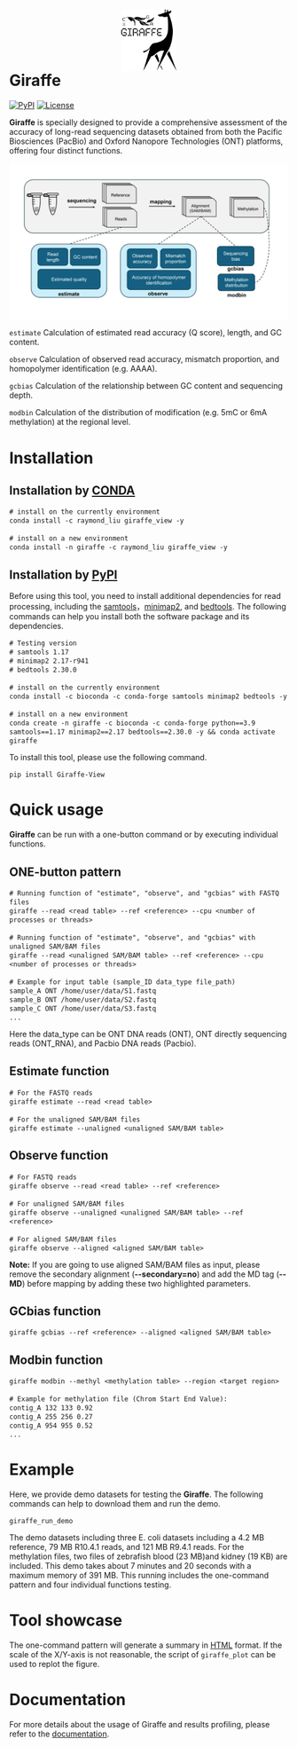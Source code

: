 # <img src="Results/giraffe_logo.png" width="100" style="display: block; margin-left: auto; margin-right: auto;">   Giraffe
<a href="https://pypi.org/project/Giraffe-View/" rel="pypi">![PyPI](https://img.shields.io/pypi/v/Giraffe-View?color=green)</a> <a href="https://opensource.org/license/mit/" rel="license">![License](https://img.shields.io/pypi/l/nanoCEM?color=orange)</a>

**Giraffe** is specially designed to provide a comprehensive assessment of the accuracy of long-read sequencing datasets obtained from both the Pacific Biosciences (PacBio) and Oxford Nanopore Technologies (ONT) platforms, offering four distinct functions.

<img src="Results/workflow.png" width="850" style="display: block; margin-left: auto; margin-right: auto;">

`estimate`   Calculation of estimated read accuracy (Q score), length, and GC content.

`observe`     Calculation of observed read accuracy, mismatch proportion, and homopolymer identification (e.g. AAAA).

`gcbias`       Calculation of the relationship between GC content and sequencing depth.

`modbin`       Calculation of the distribution of modification (e.g. 5mC or 6mA methylation) at the regional level.



# Installation

## Installation by [CONDA](https://conda.io/projects/conda/en/latest/index.html)

```shell
# install on the currently environment
conda install -c raymond_liu giraffe_view -y

# install on a new environment
conda install -n giraffe -c raymond_liu giraffe_view -y
```



## Installation by [PyPI](https://pypi.org/)

Before using this tool, you need to install additional dependencies for read processing, including the [samtools](https://www.htslib.org/)，[minimap2](https://github.com/lh3/minimap2), and [bedtools](https://github.com/arq5x/bedtools2). The following commands can help you install both the software package and its dependencies.

```shell
# Testing version
# samtools 1.17
# minimap2 2.17-r941
# bedtools 2.30.0

# install on the currently environment
conda install -c bioconda -c conda-forge samtools minimap2 bedtools -y

# install on a new environment
conda create -n giraffe -c bioconda -c conda-forge python==3.9 samtools==1.17 minimap2==2.17 bedtools==2.30.0 -y && conda activate giraffe
```

To install this tool, please use the following command.
```shell
pip install Giraffe-View
```




# Quick usage

 **Giraffe** can be run with a one-button command or by executing individual functions.

## ONE-button pattern

```shell
# Running function of "estimate", "observe", and "gcbias" with FASTQ files
giraffe --read <read table> --ref <reference> --cpu <number of processes or threads>

# Running function of "estimate", "observe", and "gcbias" with unaligned SAM/BAM files
giraffe --read <unaligned SAM/BAM table> --ref <reference> --cpu <number of processes or threads>

# Example for input table (sample_ID data_type file_path)
sample_A ONT /home/user/data/S1.fastq
sample_B ONT /home/user/data/S2.fastq
sample_C ONT /home/user/data/S3.fastq
...
```

 Here the data_type can be ONT DNA reads (ONT), ONT directly sequencing reads (ONT_RNA), and Pacbio DNA reads (Pacbio).



## Estimate function

```shell
# For the FASTQ reads
giraffe estimate --read <read table> 

# For the unaligned SAM/BAM files
giraffe estimate --unaligned <unaligned SAM/BAM table>
```



## Observe function

```shell
# For FASTQ reads
giraffe observe --read <read table> --ref <reference>

# For unaligned SAM/BAM files
giraffe observe --unaligned <unaligned SAM/BAM table> --ref <reference>

# For aligned SAM/BAM files
giraffe observe --aligned <aligned SAM/BAM table>
```

**Note:** If you are going to use aligned SAM/BAM files as input, please remove the secondary alignment (**--secondary=no**) and add the MD tag (**--MD**) before mapping by adding these two highlighted parameters.



## GCbias function

```shell
giraffe gcbias --ref <reference> --aligned <aligned SAM/BAM table>
```



## Modbin function

```shell
giraffe modbin --methyl <methylation table> --region <target region>

# Example for methylation file (Chrom Start End Value):
contig_A 132 133 0.92
contig_A 255 256 0.27
contig_A 954 955 0.52
...
```



# Example

Here, we provide demo datasets for testing the **Giraffe**. The following commands can help to download them and run the demo.

```shell
giraffe_run_demo
```

The demo datasets including three E. coli datasets including a 4.2 MB reference, 79 MB R10.4.1 reads, and 121 MB R9.4.1 reads. For the methylation files, two files of zebrafish blood (23 MB)and kidney (19 KB) are included. This demo takes about 7 minutes and  20 seconds with a maximum memory of 391 MB. This running includes the one-command pattern and four individual functions testing.



# Tool showcase

The one-command pattern will generate a summary in [HTML](Results/giraffe_report.html) format. If the scale of the X/Y-axis is not reasonable, the script of `giraffe_plot`  can be used to replot the figure.

# Documentation

For more details about the usage of Giraffe and results profiling, please refer to the [documentation](https://giraffe-documentation.readthedocs.io/en/latest).



